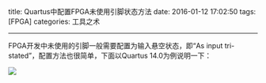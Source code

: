 title: Quartus中配置FPGA未使用引脚状态方法
date: 2016-01-12 17:02:50
tags: [FPGA]
categories: 工具之术

---

FPGA开发中未使用的引脚一般需要配置为输入悬空状态，即“As input tri-stated”，配置方法也很简单，下面以Quartus 14.0为例说明一下：

<!--more-->

![](https://gmf.shengnengjin.cn/FPGA20160112.gif)
